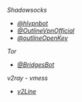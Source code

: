 *Shadowsocks* 
- *[@hlvpnbot](https://t.me/hlvpnbot)*
- *[@OutlineVpnOfficial](https://t.me/OutlineVpnOfficial)*
- *[@outlineOpenKey](https://t.me/outlineOpenKey)*


*Tor*
- *[@BridgesBot](https://t.me/GetBridgesBot)*

*v2ray - vmess*
- *[v2Line](https://t.me/v2Line)*

